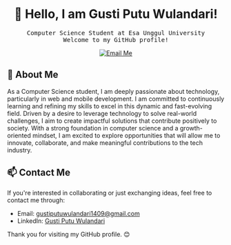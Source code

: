 <h1 align="center">👋 Hello, I am Gusti Putu Wulandari!</h1>

<p align="center">
  <samp>Computer Science Student at Esa Unggul University</samp>
  <br>
  <samp>Welcome to my GitHub profile!</samp>
</p>

<p align="center">
  <a href="mailto:gustiputuwulandari1409@gmail.com">
    <img src="https://img.shields.io/badge/-Email Me-red?style=flat&logo=Gmail&logoColor=white" alt="Email Me">
  </a>
</p>

## 🚀 About Me
As a Computer Science student, I am deeply passionate about technology, particularly in web and mobile development. I am committed to continuously learning and refining my skills to excel in this dynamic and fast-evolving field. Driven by a desire to leverage technology to solve real-world challenges, I aim to create impactful solutions that contribute positively to society. With a strong foundation in computer science and a growth-oriented mindset, I am excited to explore opportunities that will allow me to innovate, collaborate, and make meaningful contributions to the tech industry.

## 📫 Contact Me

If you're interested in collaborating or just exchanging ideas, feel free to contact me through:

- Email: [gustiputuwulandari1409@gmail.com](mailto:gustiputuwulandari1409@gmail.com)
- LinkedIn: [Gusti Putu Wulandari](https://www.linkedin.com/in/gustiputuwulandari/)

Thank you for visiting my GitHub profile. 😊
